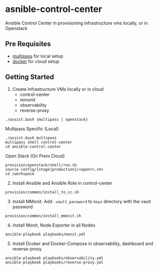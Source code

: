 # asnible-control-center

Ansible Control Center in provisioning infrastructure vms 
locally, or in Openstack  

## Pre Requisites

* [multipass](https://multipass.run/) for local setup
* [docker](https://www.docker.com/) for cloud setup 

## Getting Started 

1. Create Infrastructure VMs locally or in cloud 
    * control-center
    * mmonit
    * observability
    * reverse-proxy

```
./assist.bash {multipass | openstack}
```

Multipass Specific (Local)

```
./assist.bash multipass 
multipass shell control-center
cd ansible-control-center
```

Open Stack (On Prem Cloud)

```
provision/openstack/shell/run.sh
source config/{stage|production}/<openrc.sh>
cd /workspace
```

2. Install Ansible and Ansible Role in control-center 

```
provision/common/install_to_cc.sh
```

3. Install MMonit. Add `.vault_password` to `keys` directory with the vault password
```
provision/common/install_mmonit.sh
```

4. Install Monit, Node Exporter in all Nodes 
```
ansible-playbook playbooks/monit.yml
```

5. Install Dcoker and Docker-Compose in observability, dashboard and reverse-proxy

```
ansible-playbook playbooks/observability.yml
ansible-playbook playbooks/reverse-proxy.yml
```
